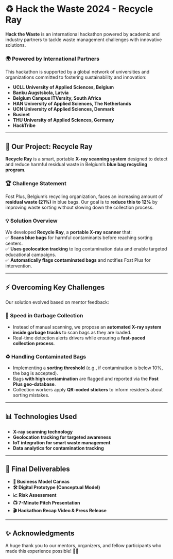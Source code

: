 # ♻️ Hack the Waste 2024 - Recycle Ray

**Hack the Waste** is an international hackathon powered by academic and industry partners to tackle waste management challenges with innovative solutions.  

### 🌍 **Powered by International Partners**
This hackathon is supported by a global network of universities and organizations committed to fostering sustainability and innovation:

- **UCLL University of Applied Sciences, Belgium**  
- **Banku Augstskola, Latvia**  
- **Belgium Campus ITVersity, South Africa**  
- **HAN University of Applied Sciences, The Netherlands**  
- **UCN University of Applied Sciences, Denmark**  
- **Businet**  
- **THU University of Applied Sciences, Germany**  
- **HackTribe**  

---

## 🔬 Our Project: **Recycle Ray**  
**Recycle Ray** is a smart, portable **X-ray scanning system** designed to detect and reduce harmful residual waste in Belgium’s **blue bag recycling program**.  

### 🏆 **Challenge Statement**
Fost Plus, Belgium’s recycling organization, faces an increasing amount of **residual waste (21%)** in blue bags. Our goal is to **reduce this to 12%** by improving waste sorting without slowing down the collection process.

### 💡 **Solution Overview**
We developed **Recycle Ray**, a **portable X-ray scanner** that:  
✅ **Scans blue bags** for harmful contaminants before reaching sorting centers.  
✅ **Uses geolocation tracking** to log contamination data and enable targeted educational campaigns.  
✅ **Automatically flags contaminated bags** and notifies Fost Plus for intervention.  

---

## ⚡ **Overcoming Key Challenges**
Our solution evolved based on mentor feedback:  

### **🚛 Speed in Garbage Collection**
- Instead of manual scanning, we propose an **automated X-ray system inside garbage trucks** to scan bags as they are loaded.  
- Real-time detection alerts drivers while ensuring a **fast-paced collection process**.  

### **♻️ Handling Contaminated Bags**
- Implementing a **sorting threshold** (e.g., if contamination is below 10%, the bag is accepted).  
- Bags **with high contamination** are flagged and reported via the **Fost Plus geo-database**.  
- Collection workers apply **QR-coded stickers** to inform residents about sorting mistakes.  

---

## 📊 **Technologies Used**
- **X-ray scanning technology**  
- **Geolocation tracking for targeted awareness**  
- **IoT integration for smart waste management**  
- **Data analytics for contamination tracking**  

---

## 🎤 **Final Deliverables**
- **📜 Business Model Canvas**  
- **🛠️ Digital Prototype (Conceptual Model)**  
- **📈 Risk Assessment**  
- **📺 7-Minute Pitch Presentation**  
- **🎬 Hackathon Recap Video & Press Release**  

---

## ✨ **Acknowledgments**
A huge thank you to our mentors, organizers, and fellow participants who made this experience possible! 🚀🎉  

